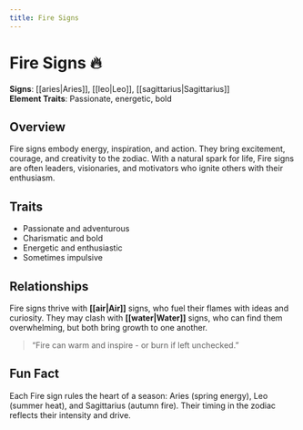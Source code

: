 ```yaml
---
title: Fire Signs
---
```


# Fire Signs 🔥

**Signs**: [[aries|Aries]], [[leo|Leo]], [[sagittarius|Sagittarius]]  
**Element Traits**: Passionate, energetic, bold  

## Overview  
Fire signs embody energy, inspiration, and action. They bring excitement, courage, and creativity to the zodiac. With a natural spark for life, Fire signs are often leaders, visionaries, and motivators who ignite others with their enthusiasm.

## Traits  
- Passionate and adventurous  
- Charismatic and bold  
- Energetic and enthusiastic  
- Sometimes impulsive  

## Relationships  
Fire signs thrive with **[[air|Air]]** signs, who fuel their flames with ideas and curiosity. They may clash with **[[water|Water]]** signs, who can find them overwhelming, but both bring growth to one another.  

> “Fire can warm and inspire - or burn if left unchecked.”

## Fun Fact  
Each Fire sign rules the heart of a season: Aries (spring energy), Leo (summer heat), and Sagittarius (autumn fire). Their timing in the zodiac reflects their intensity and drive.
